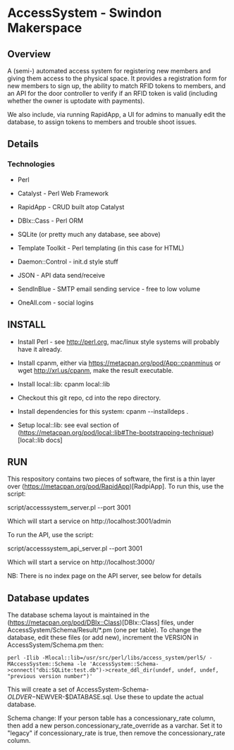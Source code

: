 
AccessSystem - Swindon Makerspace
=================================

Overview
--------

A (semi-) automated access system for registering new members and
giving them access to the physical space. It provides a registration
form for new members to sign up, the ability to match RFID tokens to
members, and an API for the door controller to verify if an RFID token
is valid (including whether the owner is uptodate with payments).

We also include, via running RapidApp, a UI for admins to manually
edit the database, to assign tokens to members and trouble shoot
issues.

Details
-------

### Technologies

* Perl 

* Catalyst - Perl Web Framework

* RapidApp - CRUD built atop Catalyst

* DBIx::Cass - Perl ORM

* SQLite (or pretty much any database, see above)

* Template Toolkit - Perl templating (in this case for HTML)

* Daemon::Control - init.d style stuff

* JSON - API data send/receive

* SendInBlue - SMTP email sending service - free to low volume

* OneAll.com - social logins

INSTALL
-------

* Install Perl - see http://perl.org, mac/linux style systems will probably have it already.

* Install cpanm, either via https://metacpan.org/pod/App::cpanminus or wget http://xrl.us/cpanm, make the result executable.

* Install local::lib: cpanm local::lib

* Checkout this git repo, cd into the repo directory.

* Install dependencies for this system: cpanm --installdeps .

* Setup local::lib: see eval section of (https://metacpan.org/pod/local::lib#The-bootstrapping-technique)[local::lib docs]

RUN
---

This respository contains two pieces of software, the first is a thin layer over (https://metacpan.org/pod/RapidApp)[RadpiApp]. To run this, use the script:

script/accesssystem_server.pl --port 3001

Which will start a service on http://localhost:3001/admin

To run the API, use the script:

script/accesssystem_api_server.pl --port 3001

Which will start a service on http://localhost:3000/

NB: There is no index page on the API server, see below for details

Database updates
----------------

The database schema layout is maintained in the (https://metacpan.org/pod/DBIx::Class)[DBIx::Class] files, under AccessSystem/Schema/Result/*.pm (one per table). To change the database, edit these files (or add new), increment the VERSION in AccessSystem/Schema.pm then:

    perl -Ilib -Mlocal::lib=/usr/src/perl/libs/access_system/perl5/ -MAccessSystem::Schema -le 'AccessSystem::Schema->connect("dbi:SQLite:test.db")->create_ddl_dir(undef, undef, undef, "previous version number")'

This will create a set of AccessSystem-Schema-$OLDVER-$NEWVER-$DATABASE.sql. Use these to update the actual database.

Schema change: If your person table has a concessionary_rate column, then add a new person.concessionary_rate_override as a varchar.  Set it to "legacy" if concessionary_rate is true, then remove the concessionary_rate column.


